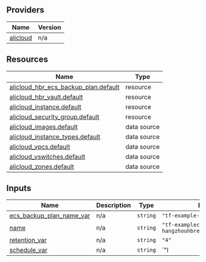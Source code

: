 <!-- BEGIN_TF_DOCS -->
## Providers

| Name | Version |
|------|---------|
| <a name="provider_alicloud"></a> [alicloud](#provider\_alicloud) | n/a |

## Resources

| Name | Type |
|------|------|
| [alicloud_hbr_ecs_backup_plan.default](https://registry.terraform.io/providers/hashicorp/alicloud/latest/docs/resources/hbr_ecs_backup_plan) | resource |
| [alicloud_hbr_vault.default](https://registry.terraform.io/providers/hashicorp/alicloud/latest/docs/resources/hbr_vault) | resource |
| [alicloud_instance.default](https://registry.terraform.io/providers/hashicorp/alicloud/latest/docs/resources/instance) | resource |
| [alicloud_security_group.default](https://registry.terraform.io/providers/hashicorp/alicloud/latest/docs/resources/security_group) | resource |
| [alicloud_images.default](https://registry.terraform.io/providers/hashicorp/alicloud/latest/docs/data-sources/images) | data source |
| [alicloud_instance_types.default](https://registry.terraform.io/providers/hashicorp/alicloud/latest/docs/data-sources/instance_types) | data source |
| [alicloud_vpcs.default](https://registry.terraform.io/providers/hashicorp/alicloud/latest/docs/data-sources/vpcs) | data source |
| [alicloud_vswitches.default](https://registry.terraform.io/providers/hashicorp/alicloud/latest/docs/data-sources/vswitches) | data source |
| [alicloud_zones.default](https://registry.terraform.io/providers/hashicorp/alicloud/latest/docs/data-sources/zones) | data source |

## Inputs

| Name | Description | Type | Default | Required |
|------|-------------|------|---------|:--------:|
| <a name="input_ecs_backup_plan_name_var"></a> [ecs\_backup\_plan\_name\_var](#input\_ecs\_backup\_plan\_name\_var) | n/a | `string` | `"tf-example-hbr-backup-plan3"` | no |
| <a name="input_name"></a> [name](#input\_name) | n/a | `string` | `"tf-examplecn-hangzhouhbrecsbackupplan14519"` | no |
| <a name="input_retention_var"></a> [retention\_var](#input\_retention\_var) | n/a | `string` | `"4"` | no |
| <a name="input_schedule_var"></a> [schedule\_var](#input\_schedule\_var) | n/a | `string` | `"I|1602673264|PT2H"` | no |
<!-- END_TF_DOCS -->    